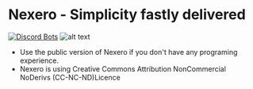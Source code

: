 # Nexero - Simplicity fastly delivered
[![Discord Bots](https://discordbots.org/api/widget/486143318405939238.svg)](https://discordbots.org/bot/486143318405939238)
![alt text](https://img.shields.io/badge/Developers-3-%2308202D.svg "Developers")
* Use the public version of Nexero if you don't have any programing experience.
* Nexero is using Creative Commons Attribution NonCommercial NoDerivs (CC-NC-ND)Licence
